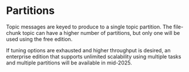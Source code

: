 # Partitions

Topic messages are keyed to produce to a single topic partition.
The file-chunk topic can have a higher number of partitions, but only one will be used using the free edition.

If tuning options are exhausted and higher throughput is desired, an enterprise edition that supports unlimited scalability using multiple tasks and multiple partitions will be available in mid-2025.

